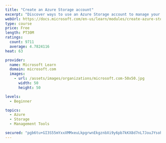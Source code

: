 ```yaml
---
title: "Create an Azure Storage account"
excerpt: "Discover ways to use an Azure Storage account to manage your data for billing, access, and storage location of your blobs, files, queues, and tables."
webUrl: https://docs.microsoft.com/en-us/learn/modules/create-azure-storage-account/
type: course
price: Free
length: PT30M
ratings:
  count: 9711
  average: 4.7824116
heat: 63

provider:
  name: Microsoft Learn
  domain: microsoft.com
  images:
    - url: /assets/images/organizations/microsoft.com-50x50.jpg
      width: 50
      height: 50

levels:
  - Beginner

topics:
  - Azure
  - Storage
  - Management Tools

secured: "pgb6tu+GI3S55mYxxXMMxeuLkpgrwnEkgznbXi9y6pb7kKX8d7nL7JouJYsohP3WEcu/Qoq62slZznlSWfyCNE5X8N0vayiBUwjHteS9pUv0QZp5+hsfm3cOX3G7YpUSiykULgjyrZqWquLIaMKxH/HK65gRAT2NzZtZ84reqw/9jLgIkTMQN+KM4N6dWjwyPTsdGxQAfbnXZA+bPlfBpeK5/GT5s5PVRqq72Luf2yHHNBNEApHkS3TBQjejYioOngoP0n0uaAX6LAOMKomf6yH7smfZHM9wqlfk0KnJegOchMf4CNFhfRZetguOogZaSI56wt6p3+BVZatgWTHEbPun7VgVzckbLFFKtcuHgGgXKi/t1oWpKU8E2mptUn7FDRdeBwOMcdCPIqjc7CM/6Wr+2Js307a5PQOcG551Lck=;nrJI4ARb7hynrvEkFdtdMA=="
---
```


